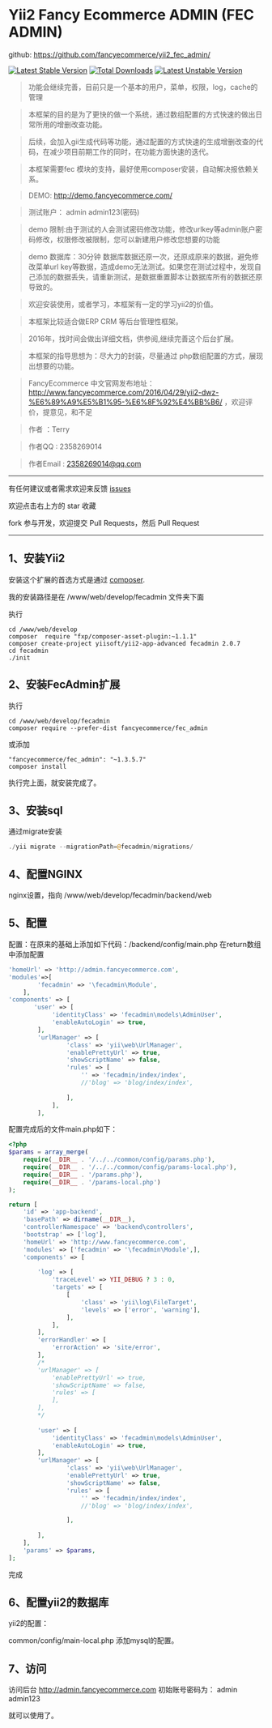 
Yii2 Fancy Ecommerce ADMIN  (FEC ADMIN)
=========


github: https://github.com/fancyecommerce/yii2_fec_admin/

[![Latest Stable Version](https://poser.pugx.org/fancyecommerce/fec_admin/v/stable)](https://packagist.org/packages/fancyecommerce/fec_admin) [![Total Downloads](https://poser.pugx.org/fancyecommerce/fec_admin/downloads)](https://packagist.org/packages/fancyecommerce/fec_admin) [![Latest Unstable Version](https://poser.pugx.org/fancyecommerce/fec_admin/v/unstable)](https://packagist.org/packages/fancyecommerce/fec_admin)

> 功能会继续完善，目前只是一个基本的用户，菜单，权限，log，cache的管理

> 本框架的目的是为了更快的做一个系统，通过数组配置的方式快速的做出日常所用的增删改查功能。

> 后续，会加入gii生成代码等功能，通过配置的方式快速的生成增删改查的代码，在减少项目前期工作的同时，在功能方面快速的迭代。

> 本框架需要fec 模块的支持，最好使用composer安装，自动解决报依赖关系。

> DEMO:  http://demo.fancyecommerce.com/          

> 测试账户：	admin	admin123(密码)   

> demo 限制:由于测试的人会测试密码修改功能，修改urlkey等admin账户密码修改，权限修改被限制，您可以新建用户修改您想要的功能

> demo 数据库：30分钟 数据库数据还原一次，还原成原来的数据，避免修改菜单url key等数据，造成demo无法测试。如果您在测试过程中，发现自己添加的数据丢失，请重新测试，是数据重置脚本让数据库所有的数据还原导致的。

> 欢迎安装使用，或者学习，本框架有一定的学习yii2的价值。

> 本框架比较适合做ERP CRM  等后台管理性框架。

> 2016年，找时间会做出详细文档，供参阅,继续完善这个后台扩展。

> 本框架的指导思想为：尽大力的封装，尽量通过 php数组配置的方式，展现出想要的功能。

> FancyEcommerce 中文官网发布地址：http://www.fancyecommerce.com/2016/04/29/yii2-dwz-%E6%89%A9%E5%B1%95-%E6%8F%92%E4%BB%B6/ ，欢迎评价，提意见，和不足

> 作者		：Terry

> 作者QQ	: 2358269014

> 作者Email	: 2358269014@qq.com

---
有任何建议或者需求欢迎来反馈 [issues](../../issues)

欢迎点击右上方的 star 收藏

fork 参与开发，欢迎提交 Pull Requests，然后 Pull Request

---


1、安装Yii2
------------

安装这个扩展的首选方式是通过 [composer](http://getcomposer.org/download/).

我的安装路径是在 /www/web/develop/fecadmin 文件夹下面

执行

```
cd /www/web/develop
composer  require "fxp/composer-asset-plugin:~1.1.1"
composer create-project yiisoft/yii2-app-advanced fecadmin 2.0.7
cd fecadmin
./init

```



2、安装FecAdmin扩展
------------

执行

```
cd /www/web/develop/fecadmin
composer require --prefer-dist fancyecommerce/fec_admin

```
或添加

```
"fancyecommerce/fec_admin": "~1.3.5.7"
composer install
```

执行完上面，就安装完成了。

3、安装sql
------------
通过migrate安装

```php
./yii migrate --migrationPath=@fecadmin/migrations/
```

4、配置NGINX
------------

nginx设置，指向  /www/web/develop/fecadmin/backend/web

5、配置
------------

配置：在原来的基础上添加如下代码：/backend/config/main.php  在return数组中添加配置
```php
'homeUrl' => 'http://admin.fancyecommerce.com',
'modules'=>[
		'fecadmin' => '\fecadmin\Module',
	],
'components' => [
       'user' => [
            'identityClass' => 'fecadmin\models\AdminUser',
            'enableAutoLogin' => true,
        ],
        'urlManager' => [
    			'class' => 'yii\web\UrlManager',
    			'enablePrettyUrl' => true,
    			'showScriptName' => false,
    			'rules' => [
    				'' => 'fecadmin/index/index',
    				//'blog' => 'blog/index/index',
    				
    			],
    		],
    	],
```

配置完成后的文件main.php如下：

```php
<?php
$params = array_merge(
    require(__DIR__ . '/../../common/config/params.php'),
    require(__DIR__ . '/../../common/config/params-local.php'),
    require(__DIR__ . '/params.php'),
    require(__DIR__ . '/params-local.php')
);

return [
    'id' => 'app-backend',
    'basePath' => dirname(__DIR__),
    'controllerNamespace' => 'backend\controllers',
    'bootstrap' => ['log'],
	'homeUrl' => 'http://www.fancyecommerce.com',
    'modules' => ['fecadmin' => '\fecadmin\Module',],
    'components' => [
        
        'log' => [
            'traceLevel' => YII_DEBUG ? 3 : 0,
            'targets' => [
                [
                    'class' => 'yii\log\FileTarget',
                    'levels' => ['error', 'warning'],
                ],
            ],
        ],
        'errorHandler' => [
            'errorAction' => 'site/error',
        ],
        /*
        'urlManager' => [
            'enablePrettyUrl' => true,
            'showScriptName' => false,
            'rules' => [
            ],
        ],
        */
		
		'user' => [
            'identityClass' => 'fecadmin\models\AdminUser',
            'enableAutoLogin' => true,
        ],
        'urlManager' => [
                'class' => 'yii\web\UrlManager',
                'enablePrettyUrl' => true,
                'showScriptName' => false,
                'rules' => [
                    '' => 'fecadmin/index/index',
                    //'blog' => 'blog/index/index',

                ],
            
        ],
    ],
    'params' => $params,
];
```

完成

6、配置yii2的数据库
------------

yii2的配置：

common/config/main-local.php 添加mysql的配置。


7、访问
------------

访问后台 http://admin.fancyecommerce.com
初始账号密码为：  admin   admin123


就可以使用了。




